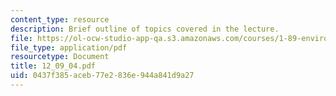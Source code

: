 ```yaml
---
content_type: resource
description: Brief outline of topics covered in the lecture.
file: https://ol-ocw-studio-app-qa.s3.amazonaws.com/courses/1-89-environmental-microbiology-fall-2004/0437f385aceb77e2836e944a841d9a27_12_09_04.pdf
file_type: application/pdf
resourcetype: Document
title: 12_09_04.pdf
uid: 0437f385-aceb-77e2-836e-944a841d9a27
---
```

